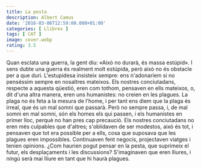 ```yaml
---
title: La pesta
description: Albert Camus
date: '2016-03-06T12:59:00.000+01:00'
categories: [ Llibres ]
tags: [ CAT ]
image: cover.webp
rating: 3.5
---
```


Quan esclata una guerra, la gent diu: «Això no durarà, és massa estúpid». I sens dubte una guerra és realment molt estúpida, però això no és obstacle per a que duri. L'estupidesa insisteix sempre: ens n'adonaríem si no penséssim sempre en nosaltres mateixos. Els nostres conciutadans, respecte a aquesta qüestió, eren com tothom, pensaven en ells mateixos, o, dit d'una altra manera, eren uns humanistes: no creien en les plagues. La plaga no és feta a la mesura de l'home, i per tant ens diem que la plaga és irreal, que és un mal somni que passarà. Però no sempre passa, i, de mal somni en mal somni, són els homes els qui passen, i els humanistes en primer lloc, perquè no han pres cap precaució. Els nostres conciutadans no eren més culpables que d'altres; s'oblidaven de ser modestos, això és tot, i pensaven que tot era possible per a ells, cosa que suposava que les plagues eren impossibles. Continuaven fent negocis, projectaven viatges i tenien opinions. ¿Com haurien pogut pensar en la pesta, que suprimeix el futur, els desplaçaments i les discussions? S'imaginaven que eren lliures, i ningú serà mai lliure en tant que hi haurà plagues.
